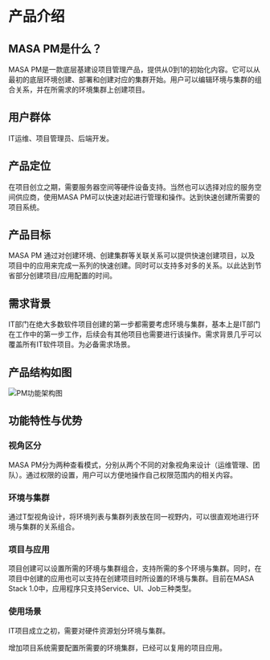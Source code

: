 # 产品介绍

## MASA PM是什么？

MASA PM是一款底层基建设项目管理产品，提供从0到1的初始化内容。它可以从最初的底层环境创建、部署和创建对应的集群开始。用户可以编辑环境与集群的组合关系，并在所需求的环境集群上创建项目。

## 用户群体

IT运维、项目管理员、后端开发。

## 产品定位

在项目创立之期，需要服务器空间等硬件设备支持。当然也可以选择对应的服务空间供应商，使用MASA PM可以快速对起进行管理和操作。达到快速创建所需要的项目系统。

## 产品目标

MASA PM 通过对创建环境、创建集群等关联关系可以提供快速创建项目，以及项目中的应用来完成一系列的快速创建。同时可以支持多对多的关系。以此达到节省部分创建项目/应用配置的时间。

## 需求背景

IT部门在绝大多数软件项目创建的第一步都需要考虑环境与集群，基本上是IT部门在工作中的第一步工作，后续会有其他项目也需要进行该操作。需求背景几乎可以覆盖所有IT软件项目。为必备需求场景。

## 产品结构如图

 ![PM功能架构图](https://cdn.masastack.com/stack/doc/pm/introduce/functional-structure.svg)

## 功能特性与优势

### 视角区分

MASA PM分为两种查看模式，分别从两个不同的对象视角来设计（运维管理、团队）。通过权限的设置，用户可以方便地操作自己权限范围内的相关内容。

### 环境与集群

通过T型视角设计，将环境列表与集群列表放在同一视野内，可以很直观地进行环境与集群的关系组合。

### 项目与应用

项目创建可以设置所需的环境与集群组合，支持所需的多个环境与集群。同时，在项目中创建的应用也可以支持在创建项目时所设置的环境与集群。目前在MASA Stack 1.0中，应用程序只支持Service、UI、Job三种类型。

### 使用场景

IT项目成立之初，需要对硬件资源划分环境与集群。

增加项目系统需要配置所需要的环境集群，已经可以复用的项目应用。
